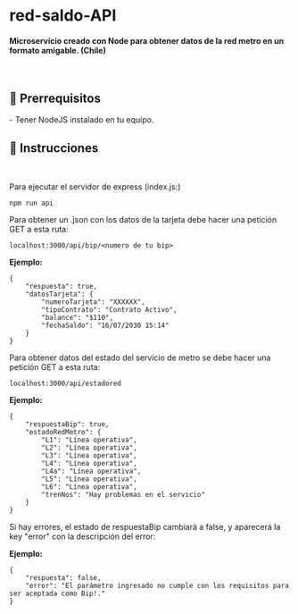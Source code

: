 # red-saldo-API
<h4> Microservicio creado con Node para obtener datos de la red metro en un formato amigable. (Chile) </h4>
<br>

<h2> 📝 Prerrequisitos </h2>
    - Tener NodeJS instalado en tu equipo.

<h2> 📝 Instrucciones </h2>
<br>
<p> Para ejecutar el servidor de express (index.js:)  </p>

```
npm run api
```

<p> Para obtener un .json con los datos de la tarjeta debe hacer una petición GET a esta ruta: <p>

```
localhost:3000/api/bip/<numero de tu bip>
```

<strong>Ejemplo:</strong>

```
{
    "respuesta": true,
    "datosTarjeta": {
        "numeroTarjeta": "XXXXXX",
        "tipoContrato": "Contrato Activo",
        "balance": "$110",
        "fechaSaldo": "16/07/2030 15:14"
    }
}
```

<p> Para obtener datos del estado del servicio de metro se debe hacer una petición GET a esta ruta: <p>

```
localhost:3000/api/estadored
```

<strong>Ejemplo:</strong>

```
{
    "respuestaBip": true,
    "estadoRedMetro": {
        "L1": "Línea operativa",
        "L2": "Línea operativa",
        "L3": "Línea operativa",
        "L4": "Línea operativa",
        "L4a": "Línea operativa",
        "L5": "Línea operativa",
        "L6": "Línea operativa",
        "trenNos": "Hay problemas en el servicio"
    }
}
```

<p> Si hay errores, el estado de respuestaBip cambiará a false, y aparecerá la key "error" con la descripción del error:  </p>

<strong>Ejemplo:</strong>
<br />

```
{
    "respuesta": false,
    "error": "El parámetro ingresado no cumple con los requisitos para ser aceptada como Bip!."
}
```






